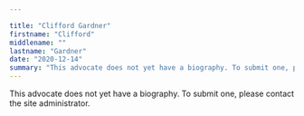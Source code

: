 ```yaml
---

title: "Clifford Gardner"
firstname: "Clifford"
middlename: ""
lastname: "Gardner"
date: "2020-12-14"
summary: "This advocate does not yet have a biography. To submit one, please contact the site administrator."
---
```

This advocate does not yet have a biography. To submit one, please contact the site administrator.


